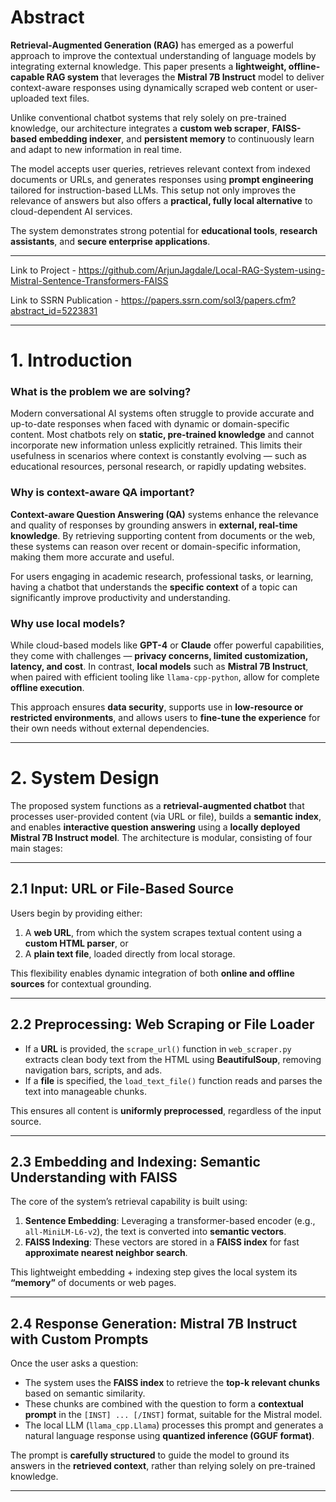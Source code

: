 # Abstract

**Retrieval-Augmented Generation (RAG)** has emerged as a powerful approach to improve the contextual understanding of language models by integrating external knowledge. This paper presents a **lightweight, offline-capable RAG system** that leverages the **Mistral 7B Instruct** model to deliver context-aware responses using dynamically scraped web content or user-uploaded text files.

Unlike conventional chatbot systems that rely solely on pre-trained knowledge, our architecture integrates a **custom web scraper**, **FAISS-based embedding indexer**, and **persistent memory** to continuously learn and adapt to new information in real time.

The model accepts user queries, retrieves relevant context from indexed documents or URLs, and generates responses using **prompt engineering** tailored for instruction-based LLMs. This setup not only improves the relevance of answers but also offers a **practical, fully local alternative** to cloud-dependent AI services.

The system demonstrates strong potential for **educational tools**, **research assistants**, and **secure enterprise applications**.

---
Link to Project - https://github.com/ArjunJagdale/Local-RAG-System-using-Mistral-Sentence-Transformers-FAISS

Link to SSRN Publication - https://papers.ssrn.com/sol3/papers.cfm?abstract_id=5223831

---
# 1. Introduction

### What is the problem we are solving?

Modern conversational AI systems often struggle to provide accurate and up-to-date responses when faced with dynamic or domain-specific content. Most chatbots rely on **static, pre-trained knowledge** and cannot incorporate new information unless explicitly retrained. This limits their usefulness in scenarios where context is constantly evolving — such as educational resources, personal research, or rapidly updating websites.

### Why is context-aware QA important?

**Context-aware Question Answering (QA)** systems enhance the relevance and quality of responses by grounding answers in **external, real-time knowledge**. By retrieving supporting content from documents or the web, these systems can reason over recent or domain-specific information, making them more accurate and useful. 

For users engaging in academic research, professional tasks, or learning, having a chatbot that understands the **specific context** of a topic can significantly improve productivity and understanding.

### Why use local models?

While cloud-based models like **GPT-4** or **Claude** offer powerful capabilities, they come with challenges — **privacy concerns, limited customization, latency, and cost**. In contrast, **local models** such as **Mistral 7B Instruct**, when paired with efficient tooling like `llama-cpp-python`, allow for complete **offline execution**.

This approach ensures **data security**, supports use in **low-resource or restricted environments**, and allows users to **fine-tune the experience** for their own needs without external dependencies.

---

# 2. System Design

The proposed system functions as a **retrieval-augmented chatbot** that processes user-provided content (via URL or file), builds a **semantic index**, and enables **interactive question answering** using a **locally deployed Mistral 7B Instruct model**. The architecture is modular, consisting of four main stages:

---

## 2.1 Input: URL or File-Based Source

Users begin by providing either:

1. A **web URL**, from which the system scrapes textual content using a **custom HTML parser**, or  
2. A **plain text file**, loaded directly from local storage.

This flexibility enables dynamic integration of both **online and offline sources** for contextual grounding.

---

## 2.2 Preprocessing: Web Scraping or File Loader

- If a **URL** is provided, the `scrape_url()` function in `web_scraper.py` extracts clean body text from the HTML using **BeautifulSoup**, removing navigation bars, scripts, and ads.
- If a **file** is specified, the `load_text_file()` function reads and parses the text into manageable chunks.

This ensures all content is **uniformly preprocessed**, regardless of the input source.

---

## 2.3 Embedding and Indexing: Semantic Understanding with FAISS

The core of the system’s retrieval capability is built using:

1. **Sentence Embedding**: Leveraging a transformer-based encoder (e.g., `all-MiniLM-L6-v2`), the text is converted into **semantic vectors**.
2. **FAISS Indexing**: These vectors are stored in a **FAISS index** for fast **approximate nearest neighbor search**.

This lightweight embedding + indexing step gives the local system its **“memory”** of documents or web pages.

---

## 2.4 Response Generation: Mistral 7B Instruct with Custom Prompts

Once the user asks a question:

- The system uses the **FAISS index** to retrieve the **top-k relevant chunks** based on semantic similarity.
- These chunks are combined with the question to form a **contextual prompt** in the `[INST] ... [/INST]` format, suitable for the Mistral model.
- The local LLM (`llama_cpp.Llama`) processes this prompt and generates a natural language response using **quantized inference (GGUF format)**.

The prompt is **carefully structured** to guide the model to ground its answers in the **retrieved context**, rather than relying solely on pre-trained knowledge.

---
